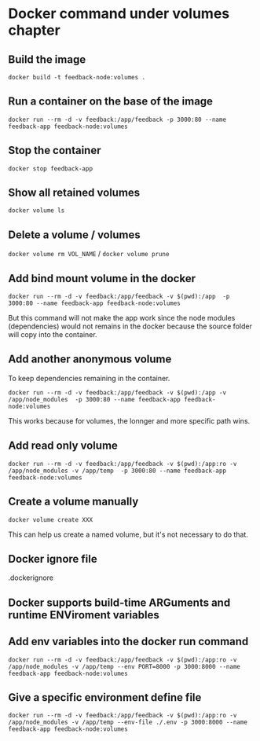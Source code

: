 # Docker command under volumes chapter

## Build the image

`docker build -t feedback-node:volumes .`

## Run a container on the base of the image

`docker run --rm -d -v feedback:/app/feedback -p 3000:80 --name feedback-app feedback-node:volumes`

## Stop the container

`docker stop feedback-app`

## Show all retained volumes

`docker volume ls`

## Delete a volume / volumes

`docker volume rm VOL_NAME` / `docker volume prune`

## Add bind mount volume in the docker

`docker run --rm -d -v feedback:/app/feedback -v $(pwd):/app  -p 3000:80 --name feedback-app feedback-node:volumes`

But this command will not make the app work since the node modules (dependencies) would not remains in the docker because the source folder will copy into the container.

## Add another anonymous volume

To keep dependencies remaining in the container.

`docker run --rm -d -v feedback:/app/feedback -v $(pwd):/app -v /app/node_modules  -p 3000:80 --name feedback-app feedback-node:volumes`

This works because for volumes, the lonnger and more specific path wins.

## Add read only volume

`docker run --rm -d -v feedback:/app/feedback -v $(pwd):/app:ro -v /app/node_modules -v /app/temp  -p 3000:80 --name feedback-app feedback-node:volumes`

## Create a volume manually

`docker volume create XXX`

This can help us create a named volume, but it's not necessary to do that.

## Docker ignore file

.dockerignore

## Docker supports build-time ARGuments and runtime ENViroment variables

## Add env variables into the docker run command

`docker run --rm -d -v feedback:/app/feedback -v $(pwd):/app:ro -v /app/node_modules -v /app/temp --env PORT=8000 -p 3000:8000 --name feedback-app feedback-node:volumes`

## Give a specific environment define file

`docker run --rm -d -v feedback:/app/feedback -v $(pwd):/app:ro -v /app/node_modules -v /app/temp --env-file ./.env -p 3000:8000 --name feedback-app feedback-node:volumes`
